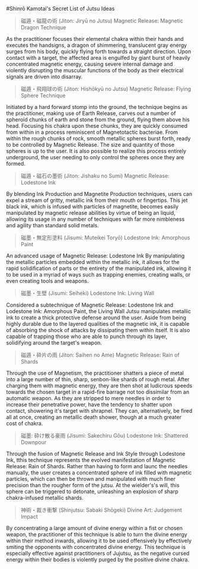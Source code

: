 #Shinrō Kamotai's Secret List of Jutsu Ideas

>磁遁・磁龍の術 (Jiton: Jiryū no Jutsu)
Magnetic Release: Magnetic Dragon Technique

As the practitioner focuses their elemental chakra within their hands and executes the handsigns, a dragon of shimmering, translucent gray energy surges from his body, quickly flying forth towards a straight direction. Upon contact with a target, the affected area is engulfed by giant burst of heavily concentrated magnetic energy, causing severe internal damage and violently disrupting the muscular functions of the body as their electrical signals are driven into disarray.


>磁遁・飛翔球の術 (Jiton: Hishōkyū no Jutsu)
Magnetic Release: Flying Sphere Technique

Initiated by a hard forward stomp into the ground, the technique begins as the practitioner, making use of Earth Release, carves out a number of spheroid chunks of earth and stone from the ground, flying them above his head. Focusing his chakra upon these chunks, they are quickly consumed from within in a process reminiscent of Magnetotactic bacteriae. From within the rough chunks of rock, smooth metallic spheres burst forth, ready to be controlled by Magnetic Release. The size and quantity of those spheres is up to the user. It is also possible to realize this process entirely underground, the user needing to only control the spheres once they are formed.

>磁遁・磁石の墨術 (Jiton: Jishaku no Sumi)
Magnetic Release: Lodestone Ink

By blending Ink Production and Magnetite Production techniques, users can expel a stream of gritty, metallic ink from their mouth or fingertips. This jet black ink, which is infused with particles of magnetite, becomes easily manipulated by magnetic release abilities by virtue of being an liquid, allowing its usage in any number of techniques with far more nimbleness and agility than standard solid metals.

>磁墨・無定形塗料 (Jisumi: Muteikei Toryō)
Lodestone Ink: Amorphous Paint

An advanced usage of Magnetic Release: Lodestone Ink By manipulating the metallic particles embedded within the metallic ink, it allows for the rapid solidification of  parts or the entirety of the manipulated ink, allowing it to be used in a myriad of ways such as trapping enemies, creating walls, or even creating tools and weapons.

>磁墨・生壁 (Jisumi: Seiheki)
Lodestone Ink: Living Wall

Considered a subtechnique of Magnetic Release: Lodestone Ink and Lodestone Ink: Amorphous Paint, the Living Wall Jutsu manipulates metallic ink to create a thick protective defense around the user. Aside from being highly durable due to the layered qualities of the magnetic ink, it is capable of absorbing the shock of attacks by dissipating them within itself. It is also capable of trapping those who are able to punch through its layer, solidifying around the target's weapon.


>磁遁・砕片の雨 (Jiton: Saihen no Ame)
Magnetic Release: Rain of Shards

Through the use of Magnetism, the practitioner shatters a piece of metal into a large number of thin, sharp, senbon-like shards of rough metal. After charging them with magnetic energy, they are then shot at ludicrous speeds towards the chosen target in a rapid-fire barrage not too dissimilar from an automatic weapon. As they are stripped to mere needles in order to increase their penetrative power, have the tendency to shatter upon contact, showering it's target with shrapnel. They can, alternatively, be fired all at once, creating an metallic death shower, though at a much greater cost of chakra.

>磁墨: 砕け散る豪雨 (Jisumi: Sakechiru Gōu)
Lodestone Ink:  Shattered Downpour

Through the fusion of Magnetic Release and Ink Style through Lodestone Ink, tthis technique represents the evolved manifestation of Magnetic Release: Rain of Shards. Rather than having to form and launc the needles manually, the user creates a concentrated sphere of ink filled with magnetic particles, which can then be thrown and manipulated with much finer precision than the rougher form of the jutsu. At the wielder's's will, this sphere can be triggered to detonate, unleashing an explosion of sharp chakra-infused metallic shards. 

>神術・裁き衝撃 (Shinjutsu: Sabaki Shōgeki)
Divine Art: Judgement Impact

By concentrating a large amount of divine energy within a fist or chosen weapon, the practitioner of this technique is able to turn the divine energy within their method inwards, allowing it to be used offensively by effectively smiting the opponents with concentrated divine energy. This technique is especially effective against practitioners of Jujutsu, as the negative cursed energy within their bodies is violently purged by the positive divine chakra.